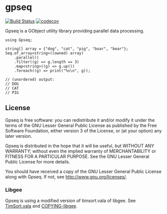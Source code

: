 # gpseq

[![Build Status](https://travis-ci.org/kosmolot/gpseq.svg?branch=master)](https://travis-ci.org/kosmolot/gpseq)
[![codecov](https://codecov.io/gh/kosmolot/gpseq/branch/master/graph/badge.svg)](https://codecov.io/gh/kosmolot/gpseq)

Gpseq is a GObject utility library providing parallel data processing.

```vala
using Gpseq;

string[] array = {"dog", "cat", "pig", "boar", "bear"};
Seq.of_array<string>((owned) array)
	.parallel()
	.filter((g) => g.length == 3)
	.map<string>((g) => g.up())
	.foreach((g) => print("%s\n", g));

// (unordered) output:
// DOG
// CAT
// PIG
```

## License

Gpseq is free software: you can redistribute it and/or modify it under
the terms of the GNU Lesser General Public License as published by the
Free Software Foundation, either version 3 of the License, or (at your
option) any later version.

Gpseq is distributed in the hope that it will be useful, but WITHOUT ANY
WARRANTY; without even the implied warranty of MERCHANTABILITY or
FITNESS FOR A PARTICULAR PURPOSE.  See the GNU Lesser General Public
License for more details.

You should have received a copy of the GNU Lesser General Public License
along with Gpseq.  If not, see <http://www.gnu.org/licenses/>.

### Libgee

Gpseq is using a modified version of timsort.vala of libgee.
See [TimSort.vala](src/TimSort.vala) and [COPYING-libgee](COPYING-libgee).
